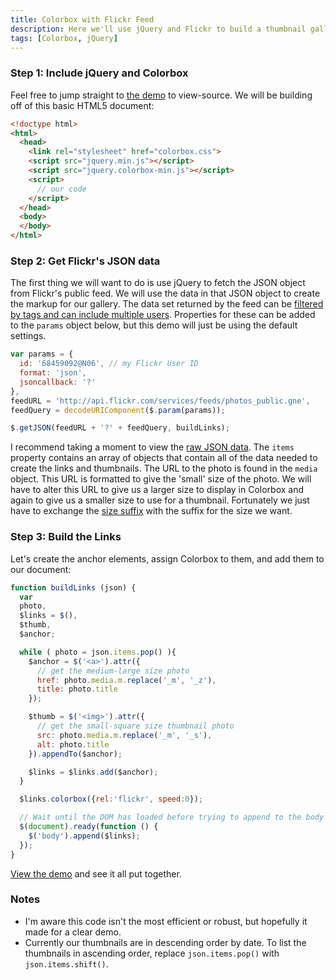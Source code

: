 ```yaml
---
title: Colorbox with Flickr Feed
description: Here we'll use jQuery and Flickr to build a thumbnail gallery that will display full-size photos in Colorbox.
tags: [Colorbox, jQuery]
---
```


### Step 1: Include jQuery and Colorbox

Feel free to jump straight to <a href='/demo/flickr.html'>the demo</a> to view-source. We will be building off of this basic HTML5 document:

```html
<!doctype html>
<html>
  <head>
    <link rel="stylesheet" href="colorbox.css">
    <script src="jquery.min.js"></script>
    <script src="jquery.colorbox-min.js"></script>
    <script>
      // our code
    </script>
  </head>
  <body>
  </body>
</html>
```

### Step 2: Get Flickr's JSON data

The first thing we will want to do is use jQuery to fetch the JSON object from Flickr's public feed.  We will use the data in that JSON object to create the markup for our gallery. The data set returned by the feed can be <a href='http://www.flickr.com/services/feeds/docs/photos_public/'>filtered by tags and can include multiple users</a>.  Properties for these can be added to the `params` object below, but this demo will just be using the default settings.

```javascript
var params = {
  id: '68459092@N06', // my Flickr User ID
  format: 'json',
  jsoncallback: '?'
},
feedURL = 'http://api.flickr.com/services/feeds/photos_public.gne',
feedQuery = decodeURIComponent($.param(params));

$.getJSON(feedURL + '?' + feedQuery, buildLinks);
```

I recommend taking a moment to view the <a href='http://api.flickr.com/services/feeds/photos_public.gne?id=68459092@N06&amp;format=json&amp;jsoncallback=?' target='_blank'>raw JSON data</a>.  The `items` property contains an array of objects that contain all of the data needed to create the links and thumbnails.  The URL to the photo is found in the `media` object.  This URL is formatted to give the 'small' size of the photo.  We will have to alter this URL to give us a larger size to display in Colorbox and again to give us a smaller size to use for a thumbnail.  Fortunately we just have to exchange the [size suffix](http://www.flickr.com/services/api/misc.urls.html) with the suffix for the size we want.

### Step 3: Build the Links

Let's create the anchor elements, assign Colorbox to them, and add them to our document:

```javascript
function buildLinks (json) {
  var 
  photo,
  $links = $(), 
  $thumb,
  $anchor;

  while ( photo = json.items.pop() ){
    $anchor = $('<a>').attr({
      // get the medium-large size photo
      href: photo.media.m.replace('_m', '_z'),
      title: photo.title
    });

    $thumb = $('<img>').attr({
      // get the small-square size thumbnail photo
      src: photo.media.m.replace('_m', '_s'),
      alt: photo.title
    }).appendTo($anchor);

    $links = $links.add($anchor);
  }

  $links.colorbox({rel:'flickr', speed:0});

  // Wait until the DOM has loaded before trying to append to the body
  $(document).ready(function () {
    $('body').append($links);
  });
}
```

[View the demo](/demo/flickr.html) and see it all put together.

### Notes

* I'm aware this code isn't the most efficient or robust, but hopefully it made for a clear demo.
* Currently our thumbnails are in descending order by date.  To list the thumbnails in ascending order, replace `json.items.pop()` with `json.items.shift()`.